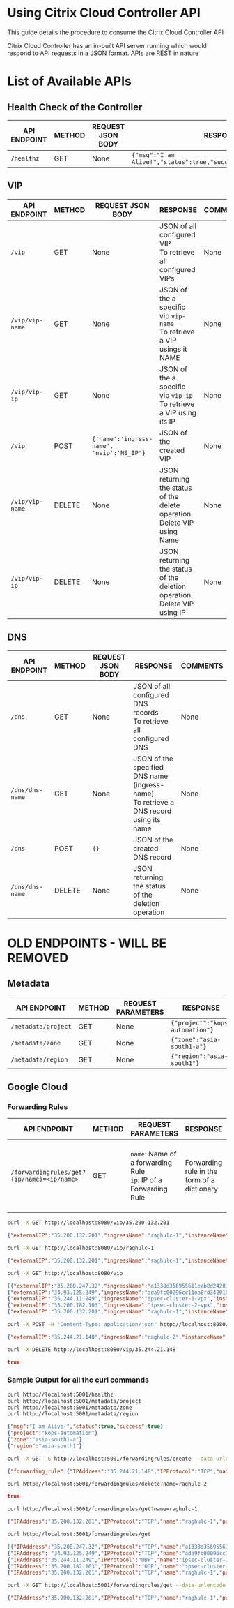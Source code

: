 # Using Citrix Cloud Controller API

This guide details the procedure to consume the Citrix Cloud Controller API

Citrix Cloud Controller has an in-built API server running which would respond to API requests in a JSON format. APIs are REST in nature

# List of Available APIs

## Health Check of the Controller

| API ENDPOINT | METHOD | REQUEST JSON BODY | RESPONSE | COMMENTS | 
| --- | --- | --- | --- | --- |
| `/healthz` | GET | None | `{"msg":"I am Alive!","status":true,"success":true,"cloud":"gcp"}` | None |

## VIP 

| API ENDPOINT | METHOD | REQUEST JSON BODY | RESPONSE | COMMENTS |
| --- | --- | --- | --- | --- |
| `/vip` | GET | None |  JSON of all configured VIP <br> To retrieve all configured VIPs | None |
| `/vip/vip-name` | GET | None |  JSON of the a specific vip `vip-name` <br> To retrieve a VIP usings it NAME | None |
| `/vip/vip-ip` | GET | None |  JSON of the a specific vip `vip-ip` <br> To retrieve a VIP using its IP | None |
| `/vip` | POST | `{'name':'ingress-name', 'nsip':'NS_IP'}` |  JSON of the created VIP | None |
| `/vip/vip-name` | DELETE | None | JSON returning the status of the delete operation <br> Delete VIP using Name | None |
| `/vip/vip-ip` | DELETE | None | JSON returning the status of the deletion operation <br> Delete VIP using IP | None |

## DNS

| API ENDPOINT | METHOD | REQUEST JSON BODY | RESPONSE | COMMENTS |
| --- | --- | --- | --- | --- |
| `/dns` | GET | None | JSON of all configured DNS records <br> To retrieve all configured DNS | None |
| `/dns/dns-name` | GET | None | JSON of the specified DNS name (ingress-name) <br> To retrieve a DNS record using its name | None |
| `/dns` | POST | `{}` | JSON of the created DNS record | None |
| `/dns/dns-name` | DELETE | None | JSON returning the status of the deletion operation | None |




# OLD ENDPOINTS - WILL BE REMOVED 

## Metadata

| API ENDPOINT | METHOD | REQUEST PARAMETERS | RESPONSE | COMMENTS |
| --- | --- | --- | --- | --- |
| `/metadata/project` | GET | None | `{"project":"kops-automation"}` | None |
| `/metadata/zone` | GET | None | `{"zone":"asia-south1-a"}` | None |
| `/metadata/region` | GET | None | `{"region":"asia-south1"}` | None |

## Google Cloud

### Forwarding Rules

| API ENDPOINT | METHOD | REQUEST PARAMETERS | RESPONSE | COMMENTS |
| --- | --- | --- | --- | --- |
| `/forwardingrules/get?{ip/name}=<ip/name>` | GET | `name`: Name of a forwarding Rule <br> `ip`: IP of a Forwarding Rule | Forwarding rule in the form of a dictionary | If no query string is provided in the URL, all the Forwarding rules are returned. |

```bash
curl -X GET http://localhost:8080/vip/35.200.132.201
```
```json
{"externalIP":"35.200.132.201","ingressName":"raghulc-1","instanceName":"cluster-1-vpx","internalIP":"35.200.132.201","portRange":"1-65535","protocol":"TCP"}
```

```bash
curl -X GET http://localhost:8080/vip/raghulc-1
```
```json
{"externalIP":"35.200.132.201","ingressName":"raghulc-1","instanceName":"cluster-1-vpx","internalIP":"35.200.132.201","portRange":"1-65535","protocol":"TCP"}
```
```bash
curl -X GET http://localhost:8080/vip
```
```json
[{"externalIP":"35.200.247.32","ingressName":"a1338d356955611eab8d242010aa000e","instanceName":"","internalIP":"35.200.247.32","portRange":"8080-8080","protocol":"TCP"},
{"externalIP":"34.93.125.249","ingressName":"ada9fc00096cc11ea8fd342010aa0008","instanceName":"","internalIP":"34.93.125.249","portRange":"80-80","protocol":"TCP"},
{"externalIP":"35.244.11.249","ingressName":"ipsec-cluster-1-vpx","instanceName":"cluster-1-vpx","internalIP":"35.244.11.249","portRange":"1-65535","protocol":"UDP"},
{"externalIP":"35.200.182.103","ingressName":"ipsec-cluster-2-vpx","instanceName":"cluster-2-vpx","internalIP":"35.200.182.103","portRange":"1-65535","protocol":"UDP"},
{"externalIP":"35.200.132.201","ingressName":"raghulc-1","instanceName":"cluster-1-vpx","internalIP":"35.200.132.201","portRange":"1-65535","protocol":"TCP"}]
```
```bash
curl -X POST -H "Content-Type: application/json" http://localhost:8080/vip -d '{"name": "raghulc-2", "ip": "10.160.0.5"}'
```
```json
{"externalIP":"35.244.21.148","ingressName":"raghulc-2","instanceName":"cluster-1-vpx","internalIP":"35.244.21.148","portRange":"1-65535","protocol":"TCP"}
```
```bash
curl -X DELETE http://localhost:8080/vip/35.244.21.148
```
```json
true
```

### Sample Output for all the curl commands
```bash
curl http://localhost:5001/healthz
curl http://localhost:5001/metadata/project
curl http://localhost:5001/metadata/zone
curl http://localhost:5001/metadata/region
```
```json
{"msg":"I am Alive!","status":true,"success":true}
{"project":"kops-automation"}
{"zone":"asia-south1-a"}
{"region":"asia-south1"}
```
```bash
curl -X GET -G http://localhost:5001/forwardingrules/create --data-urlencode 'ip=10.160.0.5' --data-urlencode 'name=raghulc-2'
```
```json
{"forwarding_rule":{"IPAddress":"35.244.21.148","IPProtocol":"TCP","name":"raghulc-2","portRange":"1-65535","target":"raghulc-2"},"target_instance":{"instance":"cluster-1-vpx","name":"raghulc-2"}}
```
```bash
curl http://localhost:5001/forwardingrules/delete?name=raghulc-2
```
```json
true
```
```bash
curl http://localhost:5001/forwardingrules/get?name=raghulc-1
```
```json
{"IPAddress":"35.200.132.201","IPProtocol":"TCP","name":"raghulc-1","portRange":"1-65535","target":"raghulc-1"}
```
```bash
curl http://localhost:5001/forwardingrules/get
```
```json
[{"IPAddress":"35.200.247.32","IPProtocol":"TCP","name":"a1338d356955611eab8d242010aa000e","portRange":"8080-8080","target":"a1338d356955611eab8d242010aa000e"},
{"IPAddress": "34.93.125.249","IPProtocol":"TCP","name":"ada9fc00096cc11ea8fd342010aa0008","portRange":"80-80","target":"ada9fc00096cc11ea8fd342010aa0008"},
{"IPAddress":"35.244.11.249","IPProtocol":"UDP","name":"ipsec-cluster-1-vpx","portRange":"1-65535","target":"target-cluster-1-vpx"},
{"IPAddress":"35.200.182.103","IPProtocol":"UDP","name":"ipsec-cluster-2-vpx","portRange":"1-65535","target":"target-cluster-2-vpx"},
{"IPAddress":"35.200.132.201","IPProtocol":"TCP","name":"raghulc-1","portRange":"1-65535","target":"raghulc-1"}]

```
```bash
curl -X GET http://localhost:5001/forwardingrules/get --data-urlencode 'ip=35.200.132.201'
```
```json
{"IPAddress":"35.200.132.201","IPProtocol":"TCP","name":"raghulc-1","portRange":"1-65535","target":"raghulc-1"}
```

